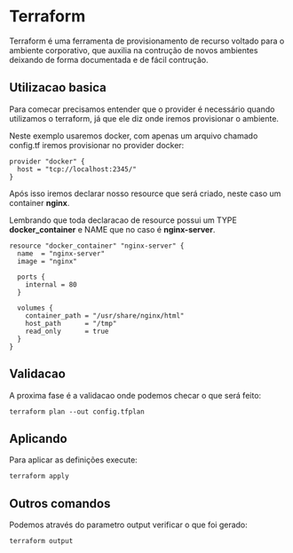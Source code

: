 # Terraform

Terraform é uma ferramenta de provisionamento de recurso voltado para o ambiente corporativo, que auxilia na contrução de novos ambientes deixando de forma documentada e de fácil contrução.

## Utilizacao basica

Para comecar precisamos entender que o provider é necessário quando utilizamos o terraform, já que ele diz onde iremos provisionar o ambiente.

Neste exemplo usaremos docker, com apenas um arquivo chamado config.tf iremos provisionar no provider docker:

```
provider "docker" {
  host = "tcp://localhost:2345/"
}
```

Após isso iremos declarar nosso resource que será criado, neste caso um container **nginx**.

Lembrando que toda declaracao de resource possui um TYPE **docker_container** e NAME que no caso é **nginx-server**.

```
resource "docker_container" "nginx-server" {
  name  = "nginx-server"
  image = "nginx"

  ports {
    internal = 80
  }

  volumes {
    container_path = "/usr/share/nginx/html"
    host_path      = "/tmp"
    read_only      = true
  }
}
```

## Validacao

A proxima fase é a validacao onde podemos checar o que será feito:


```
terraform plan --out config.tfplan
```

## Aplicando 

Para aplicar as definições execute:

```
terraform apply
```
## Outros comandos

Podemos através do parametro output verificar o que foi gerado:
```
terraform output

```


